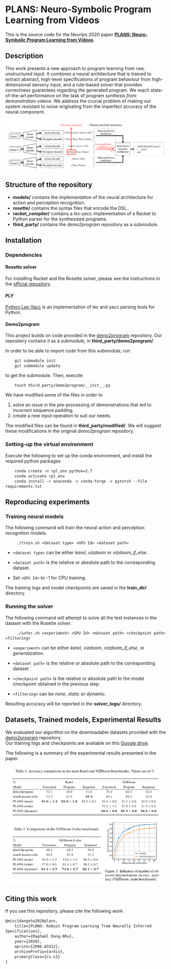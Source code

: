 # PLANS: Neuro-Symbolic Program Learning from Videos

This is the source code for the Neurips 2020 paper **[PLANS: Neuro-Symbolic Program Learning from Videos](https://arxiv.org/abs/2006.03312)**.

## Description

This work presents a new approach to program learning from raw, unstructured input. It combines a neural architecture that is trained to extract abstract, high-level specifications of program behaviour from high-dimensional sensory input, and a rule-based solver that provides correctness guarantees regarding the generated program.
We reach state-of-the-art performance on the task of *program synthesis from demonstration videos*. We address the crucial problem of making our system resistant to noise originating from the imperfect accuracy of the neural component.

![PLANS](image.png?raw=true "Model illustration.")

## Structure of the repository

- **models/** contains the implementation of the neural architecture for action and perception recognition.
- **rosette/** contains the syntax files that encode the DSL.
- **racket_compiler/** contains a *lex-yacc* implementation of a Racket to Python parser for the synthesized programs.
- **third_party/** contains the *demo2program* repository as a submodule.

## Installation


### Dependencies

#### Rosette solver

For installing Racket and the Rosette solver, please see the instructions in the [official repository](https://github.com/emina/rosette).

#### PLY

[Python Lex-Yacc](https://www.dabeaz.com/ply/) is an implementation of lex and yacc parsing tools for Python.

#### Demo2program

This project builds on code provided in the [demo2program](https://github.com/shaohua0116/demo2program) repository. Our repository contains it as a submodule, in **third_party/demo2program/**.

In order to be able to import code from this submodule, run

        git submodule init
        git submodule update    

to get the submodule. Then, execute

        touch third_party/demo2program/__init__.py

We have modified some of the files in order to
1. solve an issue in the pre-processing of demonstrations that led to incorrect sequence padding.
2. create a new input operation to suit our needs.

The modified files can be found in **third_party/modified/**. We will suggest these modifications in the original *demo2program* repository.

### Setting-up the virtual environment

Execute the following to set up the conda environment, and install the required python packages

        conda create -n rpl_env python=2.7
        conda activate rpl_env    
        conda install -c anaconda -c conda-forge -c pytorch --file requirements.txt

## Reproducing experiments

### Training neural models

The following command will train the neural action and perception recognition models.

         ./train.sh <dataset type> <GPU Id> <dataset path> 

- ``<dataset type>`` can be either *karel*, *vizdoom* or *vizdoom_if_else*.

- ``<dataset path>`` is the relative or absolute path to the corresponding dataset.
- Set ``<GPU Id>`` to -1 for CPU training.

The training logs and model checkpoints are saved in the **train_dir/** directory.

### Running the solver

The following command will attempt to solve all the test instances in the dataset with the Rosette solver.

         ./infer.sh <experiment> <GPU Id> <dataset path> <checkpoint path> <filtering>

- ``<experiment>`` can be either *karel*, *vizdoom*, *vizdoom_if_else*, or *generalization*.

- ``<dataset path>`` is the relative or absolute path to the corresponding dataset.
- ``<checkpoint path>`` is the relative or absolute path to the model checkpoint obtained in the previous step.

- ``<filtering>`` can be *none*, *static* or *dynamic*.

Resulting accuracy will be reported in the **solver_logs/** directory.

## Datasets, Trained models, Experimental Results

We evaluated our algorithm on the downloadable datasets provided with the [demo2program](https://github.com/shaohua0116/demo2program) repository.  
Our training logs and checkpoints are available on this [Google drive](https://drive.google.com/drive/folders/1CLbL4wSjYfvuMuwTh2aj91-i27FOa3_K?usp=sharing).

The following is a summary of the experimental results presented in the paper.

![Results](results_summary.png?raw=true "Summary of experimental results (from the associated paper).")

## Citing this work

If you use this repository, please cite the following work

    @misc{dangnhu2020plans,
        title={PLANS: Robust Program Learning from Neurally Inferred Specifications},
        author={Raphaël Dang-Nhu},
        year={2020},
        eprint={2006.03312},
        archivePrefix={arXiv},
        primaryClass={cs.LG}
    }
